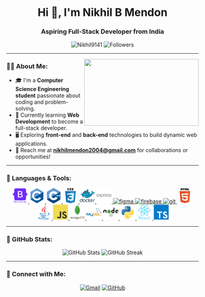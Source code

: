 <h1 align="center">Hi 👋, I'm Nikhil B Mendon</h1>
<h3 align="center">Aspiring Full-Stack Developer from India</h3>

<p align="center">
  <img src="https://komarev.com/ghpvc/?username=Nikhil9141&label=Profile%20views&color=0e75b6&style=flat" alt="Nikhil9141" />
  <img src="https://img.shields.io/github/followers/Nikhil9141?label=Followers&style=social" alt="Followers" />
</p>

---

<img align="right" src="https://cdn.dribbble.com/users/1162077/screenshots/3848914/programmer.gif" width="300" height="175px" />

### 👨‍💻 About Me:
- 🎓 I'm a **Computer Science Engineering student** passionate about coding and problem-solving.  
- 🌱 Currently learning **Web Development** to become a full-stack developer.  
- 🖥️ Exploring **front-end** and **back-end** technologies to build dynamic web applications.  
- 📩 Reach me at **nikhilmendon2004@gmail.com** for collaborations or opportunities!  

---

### 🔧 Languages & Tools:

<p align="center"> <a href="https://getbootstrap.com" target="_blank" rel="noreferrer"> <img src="https://raw.githubusercontent.com/devicons/devicon/master/icons/bootstrap/bootstrap-plain-wordmark.svg" alt="bootstrap" width="40" height="40"/> </a> <a href="https://www.cprogramming.com/" target="_blank" rel="noreferrer"> <img src="https://raw.githubusercontent.com/devicons/devicon/master/icons/c/c-original.svg" alt="c" width="40" height="40"/> </a> <a href="https://www.w3schools.com/cpp/" target="_blank" rel="noreferrer"> <img src="https://raw.githubusercontent.com/devicons/devicon/master/icons/cplusplus/cplusplus-original.svg" alt="cplusplus" width="40" height="40"/> </a> <a href="https://www.w3schools.com/css/" target="_blank" rel="noreferrer"> <img src="https://raw.githubusercontent.com/devicons/devicon/master/icons/css3/css3-original-wordmark.svg" alt="css3" width="40" height="40"/> </a> <a href="https://www.docker.com/" target="_blank" rel="noreferrer"> <img src="https://raw.githubusercontent.com/devicons/devicon/master/icons/docker/docker-original-wordmark.svg" alt="docker" width="40" height="40"/> </a> <a href="https://expressjs.com" target="_blank" rel="noreferrer"> <img src="https://raw.githubusercontent.com/devicons/devicon/master/icons/express/express-original-wordmark.svg" alt="express" width="40" height="40"/> </a> <a href="https://www.figma.com/" target="_blank" rel="noreferrer"> <img src="https://www.vectorlogo.zone/logos/figma/figma-icon.svg" alt="figma" width="40" height="40"/> </a> <a href="https://firebase.google.com/" target="_blank" rel="noreferrer"> <img src="https://www.vectorlogo.zone/logos/firebase/firebase-icon.svg" alt="firebase" width="40" height="40"/> </a> <a href="https://git-scm.com/" target="_blank" rel="noreferrer"> <img src="https://www.vectorlogo.zone/logos/git-scm/git-scm-icon.svg" alt="git" width="40" height="40"/> </a> <a href="https://www.w3.org/html/" target="_blank" rel="noreferrer"> <img src="https://raw.githubusercontent.com/devicons/devicon/master/icons/html5/html5-original-wordmark.svg" alt="html5" width="40" height="40"/> </a> <a href="https://www.java.com" target="_blank" rel="noreferrer"> <img src="https://raw.githubusercontent.com/devicons/devicon/master/icons/java/java-original.svg" alt="java" width="40" height="40"/> </a> <a href="https://developer.mozilla.org/en-US/docs/Web/JavaScript" target="_blank" rel="noreferrer"> <img src="https://raw.githubusercontent.com/devicons/devicon/master/icons/javascript/javascript-original.svg" alt="javascript" width="40" height="40"/> </a> <a href="https://www.mongodb.com/" target="_blank" rel="noreferrer"> <img src="https://raw.githubusercontent.com/devicons/devicon/master/icons/mongodb/mongodb-original-wordmark.svg" alt="mongodb" width="40" height="40"/> </a> <a href="https://www.mysql.com/" target="_blank" rel="noreferrer"> <img src="https://raw.githubusercontent.com/devicons/devicon/master/icons/mysql/mysql-original-wordmark.svg" alt="mysql" width="40" height="40"/> </a> <a href="https://nodejs.org" target="_blank" rel="noreferrer"> <img src="https://raw.githubusercontent.com/devicons/devicon/master/icons/nodejs/nodejs-original-wordmark.svg" alt="nodejs" width="40" height="40"/> </a> <a href="https://www.python.org" target="_blank" rel="noreferrer"> <img src="https://raw.githubusercontent.com/devicons/devicon/master/icons/python/python-original.svg" alt="python" width="40" height="40"/> </a> <a href="https://reactjs.org/" target="_blank" rel="noreferrer"> <img src="https://raw.githubusercontent.com/devicons/devicon/master/icons/react/react-original-wordmark.svg" alt="react" width="40" height="40"/> </a> <a href="https://www.typescriptlang.org/" target="_blank" rel="noreferrer"> <img src="https://raw.githubusercontent.com/devicons/devicon/master/icons/typescript/typescript-original.svg" alt="typescript" width="40" height="40"/> </a> </p>

---

### 🌟 GitHub Stats:
<p align="center">
  <img src="https://github-readme-stats.vercel.app/api?username=Nikhil9141&show_icons=true&theme=radical" alt="GitHub Stats" width="48%" />
  <img src="https://github-readme-streak-stats.herokuapp.com/?user=Nikhil9141&theme=radical" alt="GitHub Streak" width="48%" height="200px" />
</p>
<!--<p align="center">
  <img src="https://github-readme-stats.vercel.app/api/top-langs?username=Nikhil9141&show_icons=true&locale=en&layout=compact&theme=radical" alt="Top Languages" />
</p>-->

---

### 🤝 Connect with Me:

<p align="center">
  <a href="mailto:nikhilmendon2004@gmail.com"><img src="https://img.icons8.com/color/48/000000/gmail-new.png" alt="Gmail"/></a>
  <!-- <a href="#" target="_blank"><img src="https://img.icons8.com/color/48/000000/linkedin.png" alt="LinkedIn"/></a>-->
  <a href="https://github.com/Nikhil9141" target="_blank"><img src="https://img.icons8.com/ios-glyphs/48/000000/github.png" alt="GitHub"/></a>
</p>
